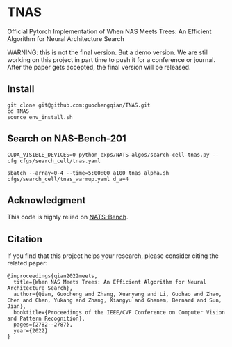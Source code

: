 # TNAS
Official Pytorch Implementation of 
When NAS Meets Trees: An Efficient Algorithm for Neural Architecture Search

WARNING: this is not the final version. But a demo version. 
We are still working on this project in part time to push it for a conference or journal. After the paper gets accepted, the final version will be released. 

## Install 
```
git clone git@github.com:guochengqian/TNAS.git 
cd TNAS
source env_install.sh
```


## Search on NAS-Bench-201
```
CUDA_VISIBLE_DEVICES=0 python exps/NATS-algos/search-cell-tnas.py --cfg cfgs/search_cell/tnas.yaml

sbatch --array=0-4 --time=5:00:00 a100_tnas_alpha.sh cfgs/search_cell/tnas_warmup.yaml d_a=4
```


## Acknowledgment
This code is highly relied on [NATS-Bench](https://github.com/D-X-Y/AutoDL-Projects). 


## Citation
If you find that this project helps your research, please consider citing the related paper:
```
@inproceedings{qian2022meets,
  title={When NAS Meets Trees: An Efficient Algorithm for Neural Architecture Search},
  author={Qian, Guocheng and Zhang, Xuanyang and Li, Guohao and Zhao, Chen and Chen, Yukang and Zhang, Xiangyu and Ghanem, Bernard and Sun, Jian},
  booktitle={Proceedings of the IEEE/CVF Conference on Computer Vision and Pattern Recognition},
  pages={2782--2787},
  year={2022}
}
```

